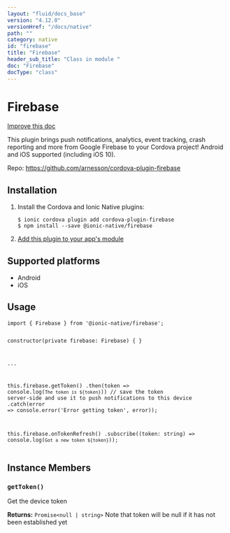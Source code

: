 ```yaml
---
layout: "fluid/docs_base"
version: "4.12.0"
versionHref: "/docs/native"
path: ""
category: native
id: "firebase"
title: "Firebase"
header_sub_title: "Class in module "
doc: "Firebase"
docType: "class"
---
```


<h1 class="api-title">Firebase</h1>

<a class="improve-v2-docs" href="http://github.com/ionic-team/ionic-native/edit/master/src/@ionic-native/plugins/firebase/index.ts#L2">
  Improve this doc
</a>







<p>This plugin brings push notifications, analytics, event tracking, crash reporting and more from Google Firebase to your Cordova project! Android and iOS supported (including iOS 10).</p>


<p>Repo:
  <a href="https://github.com/arnesson/cordova-plugin-firebase">
    https://github.com/arnesson/cordova-plugin-firebase
  </a>
</p>


<h2><a class="anchor" name="installation" href="#installation"></a>Installation</h2>
<ol class="installation">
  <li>Install the Cordova and Ionic Native plugins:<br>
    <pre><code class="nohighlight">$ ionic cordova plugin add cordova-plugin-firebase
$ npm install --save @ionic-native/firebase
</code></pre>
  </li>
  <li><a href="https://ionicframework.com/docs/native/#Add_Plugins_to_Your_App_Module">Add this plugin to your app's module</a></li>
</ol>



<h2><a class="anchor" name="platforms" href="#platforms"></a>Supported platforms</h2>
<ul>
  <li>Android</li><li>iOS</li>
</ul>






<h2><a class="anchor" name="usage" href="#usage"></a>Usage</h2>
<pre><code class="lang-typescript">import { Firebase } from &#39;@ionic-native/firebase&#39;;

constructor(private firebase: Firebase) { }

...

this.firebase.getToken()
  .then(token =&gt; console.log(`The token is ${token}`)) // save the token server-side and use it to push notifications to this device
  .catch(error =&gt; console.error(&#39;Error getting token&#39;, error));

this.firebase.onTokenRefresh()
  .subscribe((token: string) =&gt; console.log(`Got a new token ${token}`));
</code></pre>








<h2><a class="anchor" name="instance-members" href="#instance-members"></a>Instance Members</h2>
<h3><a class="anchor" name="getToken" href="#getToken"></a><code>getToken()</code></h3>


Get the device token


<div class="return-value" markdown="1">
  <i class="icon ion-arrow-return-left"></i>
  <b>Returns:</b> <code>Promise&lt;null | string&gt;</code> Note that token will be null if it has not been established yet
</div>





